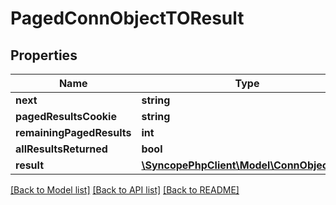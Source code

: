 # PagedConnObjectTOResult

## Properties
Name | Type | Description | Notes
------------ | ------------- | ------------- | -------------
**next** | **string** |  | [optional] 
**pagedResultsCookie** | **string** |  | [optional] 
**remainingPagedResults** | **int** |  | [optional] 
**allResultsReturned** | **bool** |  | [optional] 
**result** | [**\SyncopePhpClient\Model\ConnObjectTO[]**](ConnObjectTO.md) |  | [optional] 

[[Back to Model list]](../README.md#documentation-for-models) [[Back to API list]](../README.md#documentation-for-api-endpoints) [[Back to README]](../README.md)



